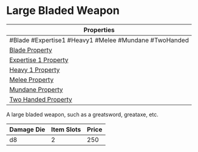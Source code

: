 # Large Bladed Weapon

| Properties                                                                 |
| -------------------------------------------------------------------------- |
| #Blade #Expertise1 #Heavy1 #Melee #Mundane #TwoHanded                      |
| [Blade Property](../Weapon%20Properties/Blade%20Property.md)               |
| [Expertise 1 Property](../Weapon%20Properties/Expertise%20X%20Property.md) |
| [Heavy 1 Property](../Weapon%20Properties/Heavy%20X%20Property.md)         |
| [Melee Property](../Weapon%20Properties/Melee%20Property.md)               |
| [Mundane Property](../../../Material%20Properties/Mundane%20Property.md)   |
| [Two Handed Property](../Weapon%20Properties/Two%20Handed%20Property.md)   |
A large bladed weapon, such as a greatsword, greataxe, etc.

| Damage Die | Item Slots | Price |
| ---------- | ---------- | ----- |
| d8         | 2          | 250   |
